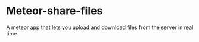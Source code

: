 # Meteor-share-files
A meteor app that lets you upload and download files from the server in real time.
